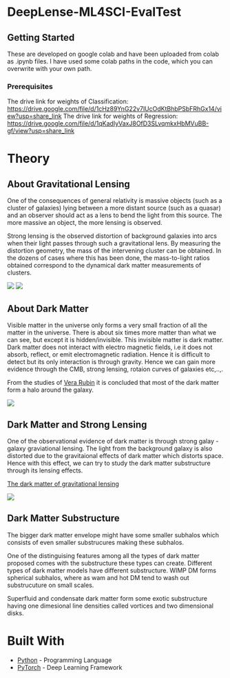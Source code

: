 # DeepLense-ML4SCI-EvalTest


## Getting Started

These are developed on google colab and have been uploaded from colab as .ipynb files. I have used some colab paths in the code, which you can overwrite with your own path.

### Prerequisites

The drive link for weights of Classification: https://drive.google.com/file/d/1cHz89YnG22v7lUcOdKtBhbPSbFRhGx14/view?usp=share_link
The drive link for weights of Regression: https://drive.google.com/file/d/1qKadIyVaxJ8OfD3SLvqmkxHbMVuBB-gf/view?usp=share_link




# Theory

## About Gravitational Lensing

One of the consequences of general relativity is massive objects (such as a cluster of galaxies) lying between a more distant source (such as a quasar) and an observer should act as a lens to bend the light from this source. The more massive an object, the more lensing is observed.

Strong lensing is the observed distortion of background galaxies into arcs when their light passes through such a gravitational lens. By measuring the distortion geometry, the mass of the intervening cluster can be obtained. In the dozens of cases where this has been done, the mass-to-light ratios obtained correspond to the dynamical dark matter measurements of clusters.

![](/images/gravlens.jpg)
![](/images/lensing1.jpg)

## About Dark Matter

Visible matter in the universe only forms a very small fraction of all the matter in the universe. There is about six times more matter than what we can see, but except it is hidden/invisible. This invisible matter is dark matter. Dark matter does not interact with electro magnetic fields, i.e it does not absorb, reflect, or emit electromagnetic radiation. Hence it is difficult to detect but its only interaction is through gravity. Hence we can gain more evidence through the CMB, strong lensing, rotaion curves of galaxies etc,..,.

From the studies of [Vera Rubin](https://www.researchgate.net/publication/333131297_Vera_Rubin_and_the_hypothesis_of_dark_matter_existence) it is concluded that most of the dark matter form a halo around the galaxy.

![](/images/halo.jpeg)

## Dark Matter and Strong Lensing

One of the observational evidence of dark matter is through strong galay - galaxy graviational lensing. The light from the background galaxy is also distorted due to the gravitaional effects of dark matter which distorts space. Hence with this effect, we can try to study the dark matter substructure through its lensing effects.

[The dark matter of gravitational lensing](https://arxiv.org/pdf/1001.1739.pdf)

![](/images/halolens.png)


## Dark Matter Substructure

The bigger dark matter envelope might have some smaller subhalos which consists of even smaller substrucures making these subhalos.

One of the distinguising features among all the types of dark matter proposed comes with the substructure these types can create. Different types of dark matter models have different substructure. WIMP DM forms spherical subhalos, where as wam and hot DM tend to wash out substrucuture on small scales.

Superfluid and condensate dark matter form some exotic substructure having one dimesional line densities called vortices and two dimensional disks.



# Built With

* [Python](https://www.python.org/) - Programming Language
* [PyTorch](https://pytorch.org/) - Deep Learning Framework
